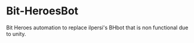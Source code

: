 # Bit-HeroesBot
Bit Heroes automation to replace ilpersi's BHbot that is non functional due to unity.
